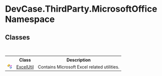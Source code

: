 # DevCase.ThirdParty.MicrosoftOffice Namespace
 




## Classes
&nbsp;<table><tr><th></th><th>Class</th><th>Description</th></tr><tr><td>![Public class](media/pubclass.gif "Public class")</td><td><a href="T_DevCase_ThirdParty_MicrosoftOffice_ExcelUtil">ExcelUtil</a></td><td>
Contains Microsoft Excel related utilities.</td></tr></table>&nbsp;

